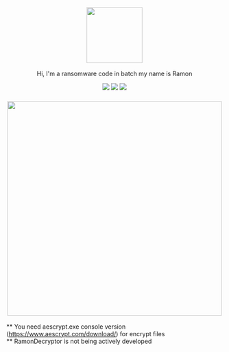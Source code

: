 <h3 align="center"><img src="https://i.imgur.com/kAIvub6.png" height="130px"></h3>
<p align="center">Hi, I'm a ransomware code in batch my name is Ramon</p>
<p align="center">
<img src="https://img.shields.io/badge/Windows-Batch-green?style=flat-square"></a>
<img src="https://img.shields.io/badge/-%20Made%20with%20😈-violet.svg?style=flat-square"></a>
<img src="https://img.shields.io/badge/core-AEScrypt.exe-red?style=flat-square"></a>
</p>

<h3 align="center"><img src="https://i.imgur.com/FvtFhMB.png" height="500px"></h3>


** You need aescrypt.exe console version (https://www.aescrypt.com/download/) for encrypt files                                                                  
** RamonDecryptor is not being actively developed  
